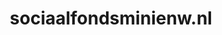 ---
layout: post
title:  "sociaalfondsminienw.nl"
internal_url:  "/dutchgov/sociaalfondsminienw.nl.html"
categories: dutchgov
---